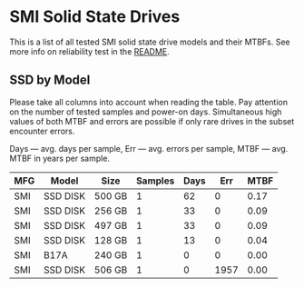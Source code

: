 SMI Solid State Drives
======================

This is a list of all tested SMI solid state drive models and their MTBFs. See
more info on reliability test in the [README](https://github.com/linuxhw/SMART).

SSD by Model
------------

Please take all columns into account when reading the table. Pay attention on the
number of tested samples and power-on days. Simultaneous high values of both MTBF
and errors are possible if only rare drives in the subset encounter errors.

Days — avg. days per sample,
Err  — avg. errors per sample,
MTBF — avg. MTBF in years per sample.

| MFG       | Model              | Size   | Samples | Days  | Err   | MTBF   |
|-----------|--------------------|--------|---------|-------|-------|--------|
| SMI       | SSD DISK           | 500 GB | 1       | 62    | 0     | 0.17   |
| SMI       | SSD DISK           | 256 GB | 1       | 33    | 0     | 0.09   |
| SMI       | SSD DISK           | 497 GB | 1       | 33    | 0     | 0.09   |
| SMI       | SSD DISK           | 128 GB | 1       | 13    | 0     | 0.04   |
| SMI       | B17A               | 240 GB | 1       | 0     | 0     | 0.00   |
| SMI       | SSD DISK           | 506 GB | 1       | 0     | 1957  | 0.00   |
